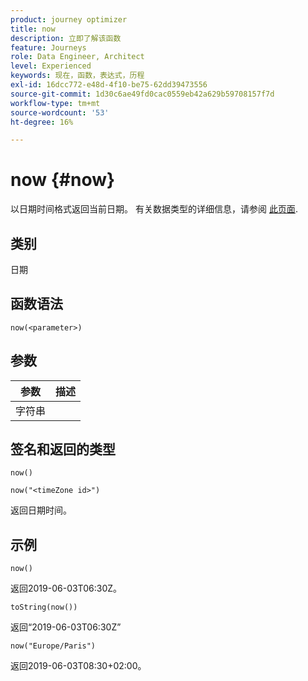 ```yaml
---
product: journey optimizer
title: now
description: 立即了解该函数
feature: Journeys
role: Data Engineer, Architect
level: Experienced
keywords: 现在，函数，表达式，历程
exl-id: 16dcc772-e48d-4f10-be75-62dd39473556
source-git-commit: 1d30c6ae49fd0cac0559eb42a629b59708157f7d
workflow-type: tm+mt
source-wordcount: '53'
ht-degree: 16%

---
```


# now {#now}

以日期时间格式返回当前日期。 有关数据类型的详细信息，请参阅 [此页面](../expression/data-types.md).

## 类别

日期

## 函数语法

`now(<parameter>)`

## 参数

| 参数 | 描述 |
|--- |--- |
| 字符串 |  |

## 签名和返回的类型

`now()`

`now("<timeZone id>")`

返回日期时间。

## 示例

`now()`

返回2019-06-03T06:30Z。

`toString(now())`

返回“2019-06-03T06:30Z”

`now("Europe/Paris")`

返回2019-06-03T08:30+02:00。
